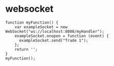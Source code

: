 # websocket


	function myFunction() {
		var exampleSocket = new WebSocket("ws://localhost:8080/myHandler");
		exampleSocket.onopen = function (event) {
		  exampleSocket.send("Trade 1"); 
		};
		return '';
	}
	myFunction();
